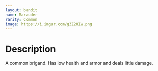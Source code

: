 ```yaml
---
layout: bandit
name: Marauder
rarity: Common
image: https://i.imgur.com/g3Z2OIw.png
---
```


# Description

A common brigand. Has low health and armor and deals little damage.
